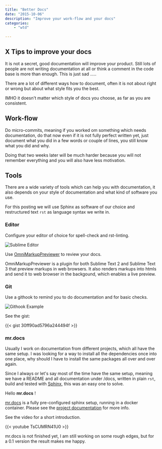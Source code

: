 ```yaml
---
title: "Better Docs"
date: "2015-10-06"
description: "Improve your work-flow and your docs"
categories: 
    - "wtd"
   
---
```



## X Tips to improve your docs

It is not a secret, good documentation will improve your product. Still lots of people are not writing documentation at all or think a comment in the code base is more than enough.
This is just sad .....

There are a lot of different ways how to document, often it is not about right or wrong but about what style fits you the best.

IMHO it doesn't matter which style of docs you choose, as far as you are consistent.


## Work-flow

Do micro-commits, meaning if you worked om something which needs documentation, do that now even if it is not fully perfect written yet, just document what you did in a few words or couple of lines, you still know what you did and why.

Doing that two weeks later will be much harder because you will not remember everything and you will also have less motivation. 

## Tools

There are a wide variety of tools which can help you with documentation, it also depends on your style of documentation and what kind of software you use.

For this posting we will use Sphinx as software of our choice and restructured text ``rst`` as language syntax we write in.

### Editor

Configure your editor of choice for spell-check and rst-linting.

![Sublime Editor](/img/editor.png) 

Use [OmniMarkupPreviewer](https://github.com/timonwong/OmniMarkupPreviewer) to review your docs.

OmniMarkupPreviewer is a plugin for both Sublime Text 2 and Sublime Text 3 that preview markups in web browsers. It also renders markups into htmls and send it to web browser in the backgound, which enables a live preview.

### Git

Use a githook to remind you to do documentation and for basic checks.

![Githook Example](/img/screen_githook_example.png) 

See the gist:

{{< gist 30ff90ad5796a244494f >}}

### mr.docs

Usually I work on documentation from different projects, which all have the same setup. I was looking for a way to install all the dependencies once into one place, why should I have to install the same packages all over and over again.

Since I always or let's say most of the time have the same setup, meaning we have a README and all documentation under /docs, written in plain ``rst``, build and tested with [Sphinx](http://sphinx-doc.org/), this was an easy one to solve.

Hello **mr.docs** !

[mr.docs](https://github.com/tiramisusolutions/mr.docs) is a fully pre-configured sphinx setup, running in a docker container. Please see the [project documentation](https://mrdocs.readthedocs.org/en/latest/) for more info.

See the video for a short introduction.


{{< youtube TsCUMRN41U0 >}}

mr.docs is not finished yet, I am still working on some rough edges, but for a 0.1 version the result makes me happy.


